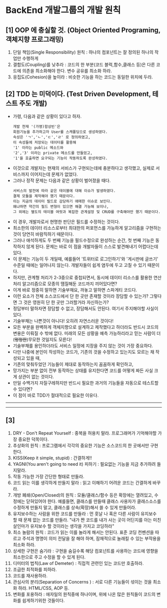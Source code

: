 # BackEnd 개발그룹의 개발 원칙

## [1] OOP 에 충실할 것. (Object Oriented Programing, 객체지향 프로그래밍)
  1. 단일 책임(Single Responsibility) 원칙 : 하나의 컴포넌트는 잘 정의된 하나의 작업만 수행하게
  1. 결합도(Coupling)를 낮추라 : 코드의 한 부분(코드 블럭,함수,클래스 등)은 다른 코드에 의존을 최소화해야 한다. 변수 공유를 최소화 하라.
  1. 응집도(Cohesion)을 높이라 : 비슷한 기능을 하는 코드는 동일한 위치에 두라.

## [2] TDD 는 미덕이다. (Test Driven Development, 테스트 주도 개발)
  - 가령, 다음과 같은 상황이 있다고 하자.
    ~~~
    개발 천재 '(가명)함상빈'은
    회원기능을 추가하고자 User를 스캐폴딩으로 생성하였다.
    속성은 'ㄱ','ㄴ','ㄷ','ㄹ' 로 정의하였고,
    이 속성들에 저장되는 데이터를 활용해
    '1' 이라는 public 메소드와
    '2','3' 이라는 private 메소드를 만들었고,
    '1'을 호출하면 요구되는 기능이 작동하도록 완성하였다.
    ~~~
  - 이것으로 개발자는 현재의 서비스가 구현되는데에 충분하다고 생각했고, 실제로 서비스까지 이어지는데 문제가 없었다.
  - 그러나 정작 문제는 다음과 같은 상황이 벌어졌을 때다.
    ~~~
    서비스의 발전에 따라 같은 테이블에 대해 이슈가 발생하였다.
    결제 모듈을 제작해야 했기 때문이다.
    이는 지금의 데이터 필드로 감당하기 애매한 이슈로 보인다.
    왜냐하면 약간의 필드 변형이 있으면 해결 가능해 보이나,
    그 외에는 별도의 테이블 여럿과 복잡한 관계설정 및 CRUD를 구축해야만 했기 때문이다.
    ~~~
  - 이 경우, 개발자로서 현명한 판단은 필드를 수정하는 것이다.
  - 최소한의 데이터 리소스로부터 최대한의 퍼포먼스를 가능하게 알고리즘을 구현하는 것이 당연히 바람직하기 때문이다.
  - 그러나 애석하게도 두 번째 기능을 필드수정으로 완성하는 순간, 첫 번째 기능은 동작하지 않게 된다. 문제는 바로 이 점을 개발자들이 스스로 발견해내기 어렵다는데 있다.
  - 이 문제는 기능이 두 개일때, 예를들어 '트위터로 로그인하기'와 '게시판에 글쓰기' 수준일 때에는 일어나지 않는다. 개발자들이 쉽게 염두에 두고 고칠 수 있기 때문이다.
  - 하지만, 관계형 처리가 2-3중으로 중첩되면서, 동시에 데이터 리소스를 활용한 연산처리 알고리즘으로 모종의 땜질해둔 코드까지 끼어있다면?
  - 이게 바로 정중히 말하면 기술부채요, 까놓고 말하면 스파게티 코드다.
  - 이런 요소가 전체 소스코드에서 단 한 곳만 존재할 것이라 장담할 수 있는가? 그렇다면 그 것은 영원히 단 한 곳만 그러할거라 자신하는가?
  - 정답부터 말하자면 장담할 수 없고, 장담해서도 안된다. 여기서 주지해야할 사실이 있다.
  - 기술부채는 나쁜것이 아니다! 오히려 자연스러운 것이다!
  - 모든 부분을 완벽하게 객체지향으로 설계하고 제작했다고 하더라도 반드시 코드의 변용은 이뤄질 수 밖에 없다. 미래의 모든 상황을 예측 가능하리라고 믿는 사람이 더 (~~멍청한~~)무모한 것일지도 모른다!
  - 기술부채를 용인하더라도 서비스 일정에 지장을 주지 않는 것이 가장 중요하다.
  - 다만 나중에 본인이 작성하는 코드가, 기존의 것을 수정하고 있는지도 모르는 채 작성되고 있을 때,
  - 기존의 맞춰두었던 기능들이 제대로 동작하는지 꼼꼼하게 확인하고,
  - 망가지는 부분 없이 전부 동작하는 상태를 유지한다면 코드를 어떻게 짜든 사실 크게 상관이 없는 것이다.
  - 만일 수백가지 자질구레하지만 반드시 필요한 과거의 기능들을 자동으로 테스트할 수 있다면?
  - 이 점이 바로 TDD가 절대적으로 필요한 이유다.
  
---

---

## [3]

1. DRY - Don't Repeat Yourself : 중복을 허용치 말라. 프로그래머가 기억해야할 가장 중요한 덕목이다.
1. 추상화의 원칙 : 프로그램에서 각각의 중요한 기능은 소스코드의 한 곳에서만 구현한다.
1. KISS(Keep it simple, stupid) : 간결하게!!
1. YAGNI(You aren't going to need it) 피하기 : 필요없는 기능을 지금 추가하려 들지말라.
1. 작동 가능한 가장 간단한 형태로 만들라.
1. 코드 읽는 이를 생각하게 만들지 말라 : 읽고 이해하기 어려운 코드는 간결하게 바꾸라.
1. 개방 폐쇄(Open/Closed)의 원칙 : 모듈/클래스/함수 등은 확장에는 열려있고, 수정에는 닫혀있어야 한다. 예를들면, 클래스를 만들때 클래스 사용자가 클래스소스를 수정하게 만들지 말고, 클래스를 상속(확장)해서 쓸 수 있게 만들어라.
1. 유지보수하는 사람을 위한 코드를 만들라 : 먼 훗날 나 혹은 다른 사람이 유지보수 할 때 문제 없는 코드를 만들라. "내가 짠 코드를 내가 사는 곳이 어딘지를 아는 미친 살인마가 유지보수 할 것이라는 생각을 가지고 코딩하라"
1. 최소 놀람의 원칙 : 코드가 읽는 이를 놀라게 해서는 안된다. 표준 코딩 컨벤션을 따르고 주석과 명명이 의미 전달을 잘 해야 하며, 잠재적으로 놀래킬 수 있는 부작용을 최소화 하라.
1. 상세한 구현은 숨기라 : 구현을 숨길수록 해당 컴포넌트를 사용하는 코드에 영향을 최소한으로 주고 수정을 할 수 있게 된다.
1. 디미터의 법칙(Law of Demeter) : 직접적 관련인 있는 코드만 호출하라.
1. 조급한 최적화를 피하라.
1. 코드를 재사용하라.
1. 관심사의 분리(Separation of Concerns ) : 서로 다른 기능들이 섞이는 것을 최소화 하라. HTML/CSS, AOP 등.
1. 변화를 포용하라 : 애자일의 원칙중에 하나이며, 위에 나온 많은 원칙들이 코드의 변화를 쉽게하기위한 것들이다.
